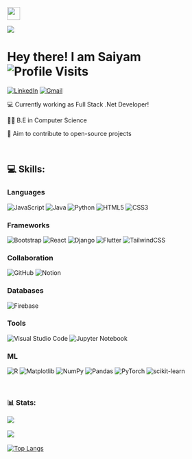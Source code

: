 <img src="https://github.com/TheDudeThatCode/TheDudeThatCode/blob/master/Assets/Hi.gif" width="30px"/> 

![](https://hit.yhype.me/github/profile?user_id=31028359)

# Hey there! I am Saiyam  ![Profile Visits](https://komarev.com/ghpvc/?username=saiyamjain143) 
[![LinkedIn](https://img.shields.io/badge/LinkedIn-0077B5?style=for-the-badge&logo=linkedin&logoColor=white)](https://linkedin.com/in/syed-faraz-hasan) [![Gmail](https://img.shields.io/badge/Gmail-D14836?style=for-the-badge&logo=gmail&logoColor=white)](mailto:syedfarazhasan1@gmail.com) 



💻 Currently working as Full Stack .Net Developer!

👨‍🎓 B.E in Computer Science

🚀 Aim to contribute to open-source projects

<br />

## 💻 Skills:

### Languages
![JavaScript](https://img.shields.io/badge/javascript-%23323330.svg?style=for-the-badge&logo=javascript&logoColor=%23F7DF1E) ![Java](https://img.shields.io/badge/java-%23ED8B00.svg?style=for-the-badge&logo=openjdk&logoColor=white) ![Python](https://img.shields.io/badge/python-3670A0?style=for-the-badge&logo=python&logoColor=ffdd54) 
![HTML5](https://img.shields.io/badge/html5-%23E34F26.svg?style=for-the-badge&logo=html5&logoColor=white) ![CSS3](https://img.shields.io/badge/css3-%231572B6.svg?style=for-the-badge&logo=css3&logoColor=white)


### Frameworks
![Bootstrap](https://img.shields.io/badge/bootstrap-%238511FA.svg?style=for-the-badge&logo=bootstrap&logoColor=white)  ![React](https://img.shields.io/badge/react-%2320232a.svg?style=for-the-badge&logo=react&logoColor=%2361DAFB) ![Django](https://img.shields.io/badge/django-%23092E20.svg?style=for-the-badge&logo=django&logoColor=white) ![Flutter](https://img.shields.io/badge/Flutter-%2302569B.svg?style=for-the-badge&logo=Flutter&logoColor=white) ![TailwindCSS](https://img.shields.io/badge/tailwindcss-%2338B2AC.svg?style=for-the-badge&logo=tailwind-css&logoColor=white)

### Collaboration
![GitHub](https://img.shields.io/badge/github-%23121011.svg?style=for-the-badge&logo=github&logoColor=white) ![Notion](https://img.shields.io/badge/Notion-%23000000.svg?style=for-the-badge&logo=notion&logoColor=white)

### Databases
![Firebase](https://img.shields.io/badge/firebase-%23039BE5.svg?style=for-the-badge&logo=firebase) 

### Tools
![Visual Studio Code](https://img.shields.io/badge/Visual%20Studio%20Code-0078d7.svg?style=for-the-badge&logo=visual-studio-code&logoColor=white) ![Jupyter Notebook](https://img.shields.io/badge/jupyter-%23FA0F00.svg?style=for-the-badge&logo=jupyter&logoColor=white)

### ML
![R](https://img.shields.io/badge/r-%23276DC3.svg?style=for-the-badge&logo=r&logoColor=white)
![Matplotlib](https://img.shields.io/badge/Matplotlib-%23000000.svg?style=for-the-badge&logo=Matplotlib&logoColor=black) ![NumPy](https://img.shields.io/badge/numpy-%23013243.svg?style=for-the-badge&logo=numpy&logoColor=white) ![Pandas](https://img.shields.io/badge/pandas-%23150458.svg?style=for-the-badge&logo=pandas&logoColor=white) ![PyTorch](https://img.shields.io/badge/PyTorch-%23EE4C2C.svg?style=for-the-badge&logo=PyTorch&logoColor=white) ![scikit-learn](https://img.shields.io/badge/scikit--learn-%23F7931E.svg?style=for-the-badge&logo=scikit-learn&logoColor=white)

<br />

### 📊 Stats:
![](https://github-readme-stats.vercel.app/api?username=saiyamjain143&theme=radical&hide_border=false&include_all_commits=false&count_private=false) <br/> <br/>
![](https://streak-stats.demolab.com/?user=saiyamjain143&theme=radical&hide_border=false)<br/> <br/> 
[![Top Langs](https://github-readme-stats.vercel.app/api/top-langs/?username=saiyamjain143&theme=radical&langs_count=8)](https://github.com/anuraghazra/github-readme-stats)


